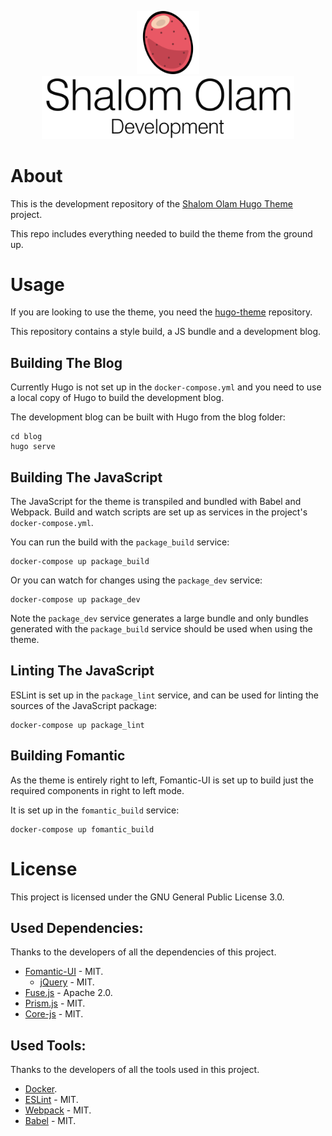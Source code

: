 <p align="center">
    <img width=20% src="resources/sabres-logo.svg">
    <img width=80% src="resources/shalom-olam-dev-header.png">
</p>

# About

This is the development repository of the [Shalom Olam Hugo Theme](https://github.com/LKummer/shalom-olam-hugo-theme) project.

This repo includes everything needed to build the theme from the ground up.

# Usage

If you are looking to use the theme, you need the [hugo-theme](https://github.com/LKummer/shalom-olam-hugo-theme) repository.

This repository contains a style build, a JS bundle and a development blog.

## Building The Blog

Currently Hugo is not set up in the `docker-compose.yml` and you need to use a local copy of Hugo to build the development blog.

The development blog can be built with Hugo from the blog folder:

    cd blog
    hugo serve

## Building The JavaScript

The JavaScript for the theme is transpiled and bundled with Babel and Webpack. Build and watch scripts are set up as services in the project's `docker-compose.yml`.

You can run the build with the `package_build` service:

    docker-compose up package_build

Or you can watch for changes using the `package_dev` service:

    docker-compose up package_dev

Note the `package_dev` service generates a large bundle and only bundles generated with the `package_build` service should be used when using the theme.

## Linting The JavaScript

ESLint is set up in the `package_lint` service, and can be used for linting the sources of the JavaScript package:

    docker-compose up package_lint

## Building Fomantic

As the theme is entirely right to left, Fomantic-UI is set up to build just the required components in right to left mode.

It is set up in the `fomantic_build` service:

    docker-compose up fomantic_build

# License

This project is licensed under the GNU General Public License 3.0.

## Used Dependencies:

Thanks to the developers of all the dependencies of this project.

* [Fomantic-UI](https://github.com/fomantic/fomantic-ui/) - MIT.
    * [jQuery](https://github.com/jquery/jquery) - MIT.
* [Fuse.js](https://github.com/krisk/fuse/) - Apache 2.0.
* [Prism.js](https://github.com/PrismJS/prism/) - MIT.
* [Core-js](https://github.com/zloirock/core-js) - MIT.

## Used Tools:

Thanks to the developers of all the tools used in this project.

* [Docker](https://www.docker.com/).
* [ESLint](https://github.com/eslint/eslint) - MIT.
* [Webpack](https://github.com/webpack/webpack) - MIT.
* [Babel](https://github.com/babel/babel) - MIT.